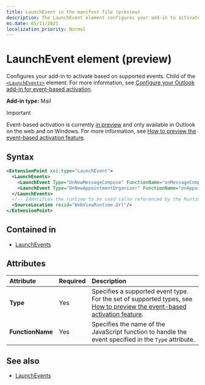 ```yaml
---
title: LaunchEvent in the manifest file (preview)
description: The LaunchEvent element configures your add-in to activate based on supported events.
ms.date: 05/11/2021
localization_priority: Normal
---
```


# LaunchEvent element (preview)

Configures your add-in to activate based on supported events. Child of the [`<LaunchEvents>`](launchevents.md) element. For more information, see [Configure your Outlook add-in for event-based activation](../../outlook/autolaunch.md).

**Add-in type:** Mail

> [!IMPORTANT]
> Event-based activation is currently [in preview](../../reference/objectmodel/preview-requirement-set/outlook-requirement-set-preview.md) and only available in Outlook on the web and on Windows. For more information, see [How to preview the event-based activation feature](../../outlook/autolaunch.md#how-to-preview-the-event-based-activation-feature).

## Syntax

```XML
<ExtensionPoint xsi:type="LaunchEvent">
  <LaunchEvents>
    <LaunchEvent Type="OnNewMessageCompose" FunctionName="onMessageComposeHandler"/>
    <LaunchEvent Type="OnNewAppointmentOrganizer" FunctionName="onAppointmentComposeHandler"/>
  </LaunchEvents>
  <!-- Identifies the runtime to be used (also referenced by the Runtime element). -->
  <SourceLocation resid="WebViewRuntime.Url"/>
</ExtensionPoint>
```

## Contained in

- [LaunchEvents](launchevents.md)

## Attributes

|  Attribute  |  Required  |  Description  |
|:-----|:-----|:-----|
|  **Type**  |  Yes  | Specifies a supported event type. For the set of supported types, see [How to preview the event-based activation feature](../../outlook/autolaunch.md#supported-events). |
|  **FunctionName**  |  Yes  | Specifies the name of the JavaScript function to handle the event specified in the `Type` attribute. |

## See also

- [LaunchEvents](launchevents.md)
